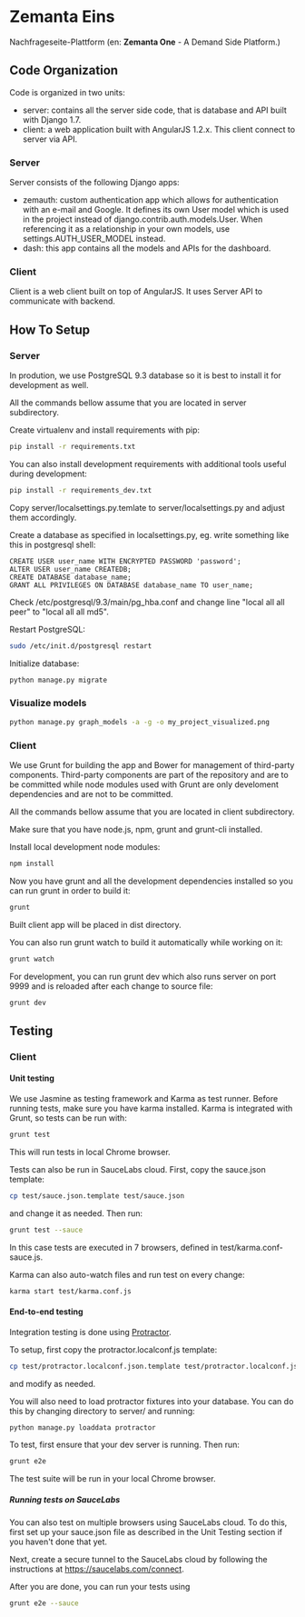# Zemanta Eins

Nachfrageseite-Plattform (en: **Zemanta One** - A Demand Side Platform.)

## Code Organization

Code is organized in two units:
* server: contains all the server side code, that is database and API built with Django 1.7.
* client: a web application built with AngularJS 1.2.x. This client connect to server via API.

### Server

Server consists of the following Django apps:
* zemauth: custom authentication app which allows for authentication with an e-mail and Google. It defines its own User model which is used in the project instead of django.contrib.auth.models.User. When referencing it as a relationship in your own models, use settings.AUTH_USER_MODEL instead.
* dash: this app contains all the models and APIs for the dashboard.

### Client

Client is a web client built on top of AngularJS. It uses Server API to communicate with backend.

## How To Setup

### Server

In prodution, we use PostgreSQL 9.3 database so it is best to install it for development as well.

All the commands bellow assume that you are located in server subdirectory.

Create virtualenv and install requirements with pip:
```bash
pip install -r requirements.txt
```

You can also install development requirements with additional tools useful during development:
```bash
pip install -r requirements_dev.txt
```

Copy server/localsettings.py.temlate to server/localsettings.py and adjust them accordingly.

Create a database as specified in localsettings.py, eg. write something like this in postgresql shell:
```
CREATE USER user_name WITH ENCRYPTED PASSWORD 'password';
ALTER USER user_name CREATEDB;
CREATE DATABASE database_name;
GRANT ALL PRIVILEGES ON DATABASE database_name TO user_name;
```

Check /etc/postgresql/9.3/main/pg_hba.conf and change line "local all all peer" to "local all all md5".

Restart PostgreSQL:
```bash
sudo /etc/init.d/postgresql restart
```

Initialize database:
```bash
python manage.py migrate
```

### Visualize models
```bash
python manage.py graph_models -a -g -o my_project_visualized.png
```

### Client

We use Grunt for building the app and Bower for management of third-party components. Third-party components are part of the repository and are to be committed while node modules used with Grunt are only develoment dependencies and are not to be committed.

All the commands bellow assume that you are located in client subdirectory.

Make sure that you have node.js, npm, grunt and grunt-cli installed.

Install local development node modules:
```bash
npm install
```

Now you have grunt and all the development dependencies installed so you can run grunt in order to build it:
```bash
grunt
```

Built client app will be placed in dist directory.

You can also run grunt watch to build it automatically while working on it:
```bash
grunt watch
```

For development, you can run grunt dev which also runs server on port 9999 and is reloaded after each change to source file:
```bash
grunt dev
```

## Testing

### Client

#### Unit testing

We use Jasmine as testing framework and Karma as test runner. Before running tests, make sure you have karma installed. Karma is integrated with Grunt, so tests can be run with:
```bash
grunt test
```

This will run tests in local Chrome browser.

Tests can also be run in SauceLabs cloud. First, copy the sauce.json template:
```bash
cp test/sauce.json.template test/sauce.json
```

and change it as needed. Then run:
```bash
grunt test --sauce
```

In this case tests are executed in 7 browsers, defined in test/karma.conf-sauce.js.

Karma can also auto-watch files and run test on every change:
```bash
karma start test/karma.conf.js
```

#### End-to-end testing

Integration testing is done using <a href="https://github.com/angular/protractor">Protractor</a>. 

To setup, first copy the protractor.localconf.js template:
```bash
cp test/protractor.localconf.json.template test/protractor.localconf.json
```

and modify as needed.

You will also need to load protractor fixtures into your database. You can do this by changing directory to server/ and running:
```bash
python manage.py loaddata protractor
```

To test, first ensure that your dev server is running. Then run:
```bash
grunt e2e
```

The test suite will be run in your local Chrome browser.

##### Running tests on SauceLabs

You can also test on multiple browsers using SauceLabs cloud. To do this, first set up your sauce.json file as described in the Unit Testing section if you haven't done that yet.

Next, create a secure tunnel to the SauceLabs cloud by following the instructions at https://saucelabs.com/connect.

After you are done, you can run your tests using
```bash
grunt e2e --sauce
```
